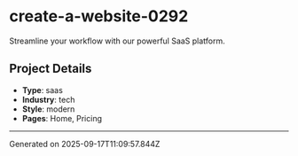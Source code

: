 # create-a-website-0292

Streamline your workflow with our powerful SaaS platform.

## Project Details

- **Type**: saas
- **Industry**: tech
- **Style**: modern
- **Pages**: Home, Pricing

---
Generated on 2025-09-17T11:09:57.844Z
